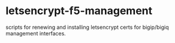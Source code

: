 # letsencrypt-f5-management
scripts for renewing and installing letsencrypt certs for bigip/bigiq management interfaces.
